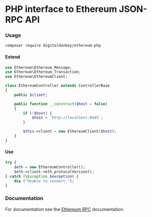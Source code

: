 # PHP interface to Ethereum JSON-RPC API

### Usage

```sh
composer require digitaldonkey/ethereum-php
```

#### Extend

```php
use Ethereum\Ethereum_Message;
use Ethereum\Ethereum_Transaction;
use Ethereum\EthereumClient;

class EthereumController extends ControllerBase
{
    public $client;

    public function __construct($host = false)
    {
        if (!$host) {
            $host = 'http://localhost:8445';
        }

        $this->client = new EthereumClient($host);
    }
}
```

#### Use

```php
try {
    $eth = new EthereumController();
    $eth->client->eth_protocolVersion();
} catch (\Exception $exception) {
    die ("Unable to connect.");
}
```

### Documentation

For documentation see the [Ethereum RPC](http://ethereum.gitbooks.io/frontier-guide/content/rpc.html) documentation.
